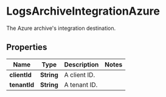 

# LogsArchiveIntegrationAzure

The Azure archive's integration destination.
## Properties

Name | Type | Description | Notes
------------ | ------------- | ------------- | -------------
**clientId** | **String** | A client ID. | 
**tenantId** | **String** | A tenant ID. | 



